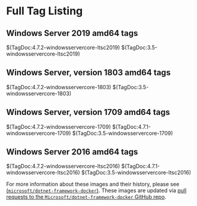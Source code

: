# Full Tag Listing

## Windows Server 2019 amd64 tags

$(TagDoc:4.7.2-windowsservercore-ltsc2019)
$(TagDoc:3.5-windowsservercore-ltsc2019)

## Windows Server, version 1803 amd64 tags

$(TagDoc:4.7.2-windowsservercore-1803)
$(TagDoc:3.5-windowsservercore-1803)

## Windows Server, version 1709 amd64 tags

$(TagDoc:4.7.2-windowsservercore-1709)
$(TagDoc:4.7.1-windowsservercore-1709)
$(TagDoc:3.5-windowsservercore-1709)

## Windows Server 2016 amd64 tags

$(TagDoc:4.7.2-windowsservercore-ltsc2016)
$(TagDoc:4.7.1-windowsservercore-ltsc2016)
$(TagDoc:3.5-windowsservercore-ltsc2016)

For more information about these images and their history, please see [(`microsoft/dotnet-framework-docker`)](https://github.com/Microsoft/dotnet-framework-docker). These images are updated via [pull requests to the `Microsoft/dotnet-framework-docker` GitHub repo](https://github.com/Microsoft/dotnet-framework-docker/pulls).

